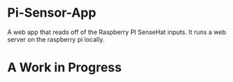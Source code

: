 # Pi-Sensor-App
A web app that reads off of the Raspberry PI SenseHat inputs. It runs a web server on the raspberry pi locally.
# A Work in Progress
